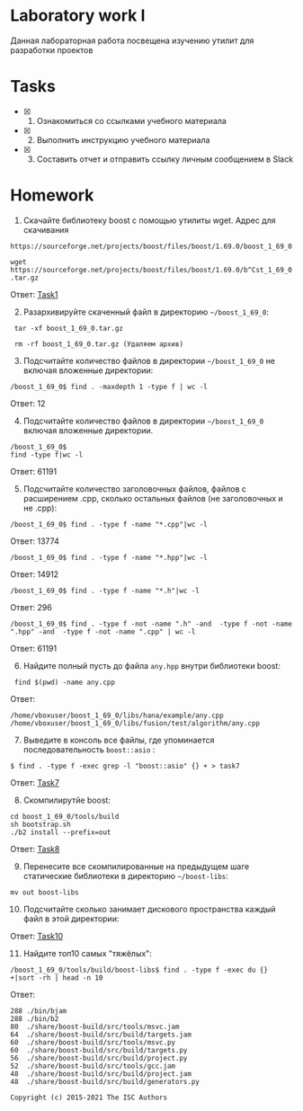 # Laboratory work I
Данная лабораторная работа посвещена изучению утилит для разработки проектов
# Tasks
- [x] 1. Ознакомиться со ссылками учебного материала
- [x] 2. Выполнить инструкцию учебного материала
- [x] 3. Составить отчет и отправить ссылку личным сообщением в Slack
# Homework
1. Скачайте библиотеку boost с помощью утилиты wget. Адрес для скачивания
```
https://sourceforge.net/projects/boost/files/boost/1.69.0/boost_1_69_0.tar.gz.
```

`wget https://sourceforge.net/projects/boost/files/boost/1.69.0/b^Cst_1_69_0.tar.gz`

Ответ: [Task1](https://gist.github.com/PhilippD3/1548888ac452a49855c1caedf7eb520a)

2. Разархивируйте скаченный файл в директорию `~/boost_1_69_0`:

```
 tar -xf boost_1_69_0.tar.gz

 rm -rf boost_1_69_0.tar.gz (Удаляем архив)
```
3. Подсчитайте количество файлов в директории `~/boost_1_69_0` не включая вложенные директории:
``` 
/boost_1_69_0$ find . -maxdepth 1 -type f | wc -l 
```

Ответ: 12

4. Подсчитайте количество файлов в директории `~/boost_1_69_0` включая вложенные директории. 
```
/boost_1_69_0$ 
find -type f|wc -l
```

Ответ: 61191

5. Подсчитайте количество заголовочных файлов, файлов с расширением .cpp, сколько остальных файлов (не заголовочных и не .cpp):
```
/boost_1_69_0$ find . -type f -name "*.cpp"|wc -l
```

Ответ: 13774

```
/boost_1_69_0$ find . -type f -name "*.hpp"|wc -l
```

Ответ: 14912

```
/boost_1_69_0$ find . -type f -name "*.h"|wc -l
```

Ответ: 296

```
/boost_1_69_0$ find . -type f -not -name ".h" -and  -type f -not -name ".hpp" -and  -type f -not -name ".cpp" | wc -l 
```

Ответ: 61191

6. Найдите полный пусть до файла `any.hpp` внутри библиотеки boost:
```
 find $(pwd) -name any.cpp
```

Ответ:
```
/home/vboxuser/boost_1_69_0/libs/hana/example/any.cpp
/home/vboxuser/boost_1_69_0/libs/fusion/test/algorithm/any.cpp
```

7. Выведите в консоль все файлы, где упоминается последовательность `boost::asio` :
```
$ find . -type f -exec grep -l "boost::asio" {} + > task7
```

Ответ: [Task7](https://gist.github.com/PhilippD3/208198623fc837314f18944ec7727a85)

8. Скомпилирутйе boost:
```
cd boost_1_69_0/tools/build
sh bootstrap.sh
./b2 install --prefix=out
```

Ответ: [Task8](https://gist.github.com/PhilippD3/c552a60f37dbf46085a747d60f132671)

9. Перенесите все скомпилированные на предыдущем шаге статические библиотеки в директорию `~/boost-libs`:
```
mv out boost-libs
```

10. Подсчитайте сколько занимает дискового пространства каждый файл в этой директории:

Ответ: [Task10](https://gist.github.com/PhilippD3/76e18b67e6e66e493f8aba9a128bba9f)

11. Найдите топ10 самых "тяжёлых":

`/boost_1_69_0/tools/build/boost-libs$ find . -type f -exec du {} +|sort -rh | head -n 10 `

Ответ:
```
288	./bin/bjam
288	./bin/b2
80	./share/boost-build/src/tools/msvc.jam
64	./share/boost-build/src/build/targets.jam
60	./share/boost-build/src/tools/msvc.py
60	./share/boost-build/src/build/targets.py
56	./share/boost-build/src/build/project.py
52	./share/boost-build/src/tools/gcc.jam
48	./share/boost-build/src/build/project.jam
48	./share/boost-build/src/build/generators.py
```
```
Copyright (c) 2015-2021 The ISC Authors
```